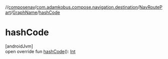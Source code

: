 //[composenav](../../../../index.md)/[com.adamkobus.compose.navigation.destination](../../index.md)/[NavRoutePart](../index.md)/[GraphName](index.md)/[hashCode](hash-code.md)

# hashCode

[androidJvm]\
open override fun [hashCode](hash-code.md)(): [Int](https://kotlinlang.org/api/latest/jvm/stdlib/kotlin/-int/index.html)
